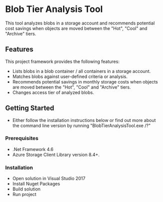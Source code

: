 # Blob Tier Analysis Tool

This tool analyzes blobs in a storage account and recommends potential cost savings
when objects are moved between the "Hot", "Cool" and "Archive" tiers.

## Features

This project framework provides the following features:

* Lists blobs in a blob container / all containers in a storage account.
* Matches blobs against user-defined criteria or analysis.
* Recommends potential savings in monthly storage costs when objects are moved between the "Hot", "Cool" and "Archive" tiers.
* Changes access tier of analyzed blobs.

## Getting Started

- Either follow the installation instructions below or find out more about the command line version by running \"BlobTierAnalysisTool.exe /?\"

### Prerequisites

- .Net Framework 4.6
- Azure Storage Client Library version 8.4+.


### Installation

- Open solution in Visual Studio 2017
- Install Nuget Packages
- Build solution
- Run project
